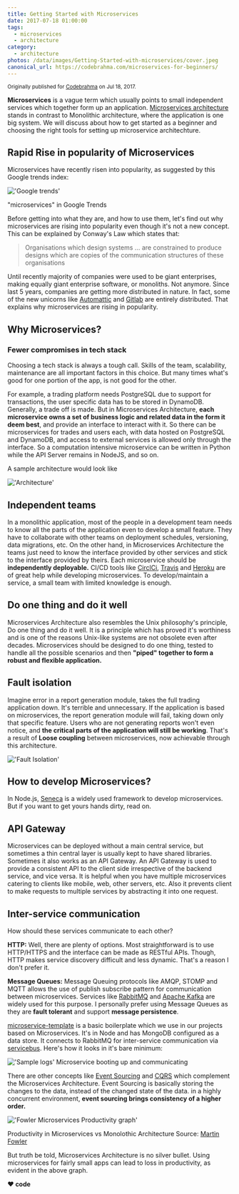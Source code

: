 ```yaml
---
title: Getting Started with Microservices
date: 2017-07-18 01:00:00
tags:
  - microservices
  - architecture
category:
  - architecture
photos: /data/images/Getting-Started-with-microservices/cover.jpeg
canonical_url: https://codebrahma.com/microservices-for-beginners/
---
```

<sub>Originally published for [Codebrahma](https://codebrahma.com/microservices-for-beginners/) on Jul 18, 2017.</sub>

**Microservices** is a vague term which usually points to small independent services which together form up an application. [Microservices architecture](https://martinfowler.com/articles/microservices.html) stands in contrast to Monolithic architecture, where the application is one big system. We will discuss about how to get started as a beginner and choosing the right tools for setting up microservice architechture.

## Rapid Rise in popularity of Microservices

Microservices have recently risen into popularity, as suggested by this Google trends index:

!['Google trends'][trend]

"microservices" in Google Trends

Before getting into what they are, and how to use them, let's find out why microservices are rising into popularity even though it's not a new concept. This can be explained by Conway's Law which states that:

> Organisations which design systems ... are constrained to produce designs which are copies of the communication structures of these organisations

Until recently majority of companies were used to be giant enterprises, making equally giant enterprise software, or monoliths. Not anymore. Since last 5 years, companies are getting more distributed in nature. In fact, some of the new unicorns like [Automattic](https://automattic.com/) and [Gitlab](https://about.gitlab.com/) are entirely distributed. That explains why microservices are rising in popularity.

## Why Microservices?

### Fewer compromises in tech stack

Choosing a tech stack is always a tough call. Skills of the team, scalability, maintenance are all important factors in this choice. But many times what's good for one portion of the app, is not good for the other.

For example, a trading platform needs PostgreSQL due to support for transactions, the user specific data has to be stored in DynamoDB. Generally, a trade off is made. But in Microservices Architecture, **each microservice owns a set of business logic and related data in the form it deem best**, and provide an interface to interact with it. So there can be microservices for trades and users each, with data hosted on PostgreSQL and DynamoDB, and access to external services is allowed only through the interface. So a computation intensive microservice can be written in Python while the API Server remains in NodeJS, and so on.

A sample architecture would look like

!['Architecture'][tech-stack]

## Independent teams

In a monolithic application, most of the people in a development team needs to know all the parts of the application even to develop a small feature. They have to collaborate with other teams on deployment schedules, versioning, data migrations, etc. On the other hand, in Microservices Architecture the teams just need to know the interface provided by other services and stick to the interface provided by theirs. Each microservice should be **independently deployable.** CI/CD tools like [CirclCi](https://circleci.com/), [Travis](https://travis-ci.org/) and [Heroku](https://www.heroku.com/) are of great help while developing microservices. To develop/maintain a service, a small team with limited knowledge is enough.

## Do one thing and do it well

Microservices Architecture also resembles the Unix philosophy's principle, Do one thing and do it well. It is a principle which has proved it's worthiness and is one of the reasons Unix-like systems are not obsolete even after decades. Microservices should be designed to do one thing, tested to handle all the possible scenarios and then **"piped" together to form a robust and flexible application.**

## Fault isolation

Imagine error in a report generation module, takes the full trading application down. It's terrible and unnecessary. If the application is based on microservices, the report generation module will fail, taking down only that specific feature. Users who are not generating reports won't even notice, and **the critical parts of the application will still be working**. That's a result of **Loose coupling** between microservices, now achievable through this architecture.

!['Fault Isolation'][fault-isolation]

## How to develop Microservices?

In Node.js, [Seneca](http://senecajs.org/) is a widely used framework to develop microservices. But if you want to get yours hands dirty, read on.

## API Gateway

Microservices can be deployed without a main central service, but sometimes a thin central layer is usually kept to have shared libraries. Sometimes it also works as an API Gateway.
An API Gateway is used to provide a consistent API to the client side irrespective of the backend service, and vice versa. It is helpful when you have multiple microservices catering to clients like mobile, web, other servers, etc. Also it prevents client to make requests to multiple services by abstracting it into one request.

## Inter-service communication

How should these services communicate to each other?

**HTTP:** Well, there are plenty of options. Most straightforward is to use HTTP/HTTPS and the interface can be made as RESTful APIs. Though, HTTP makes service discovery difficult and less dynamic. That's a reason I don't prefer it.

**Message Queues:** Message Queuing protocols like AMQP, STOMP and MQTT allows the use of publish subscribe pattern for communication between microservices. Services like [RabbitMQ](https://www.rabbitmq.com/) and [Apache Kafka](https://kafka.apache.org/) are widely used for this purpose. I personally prefer using Message Queues as they are **fault tolerant** and support **message persistence**.

[microservice-template](https://github.com/Codebrahma/microservice-template) is a basic boilerplate which we use in our projects based on Microservices. It's in Node and has MongoDB configured as a data store. It connects to RabbitMQ for inter-service communication via [servicebus](https://www.npmjs.com/package/servicebus). Here's how it looks in it's bare minimum:

!['Sample logs'][sample-logs]
Microservice booting up and communicating

There are other concepts like [Event Sourcing](https://martinfowler.com/eaaDev/EventSourcing.html) and [CQRS](https://martinfowler.com/bliki/CQRS.html) which complement the Microservices Architecture. Event Sourcing is basically storing the changes to the data, instead of the changed state of the data. in a highly concurrent environment, **event sourcing brings consistency of a higher order.**

!['Fowler Microservices Productivity graph'][fowler-graph]

Productivity in Microservices vs Monolothic Architecture Source: [Martin Fowler](https://martinfowler.com/bliki/MicroservicePremium.html)

But truth be told, Microservices Architecture is no silver bullet. Using microservices for fairly small apps can lead to loss in productivity, as evident in the above graph.
<br>

**❤️ code**

[trend]: /data/images/Getting-Started-with-microservices/trend.png
[tech-stack]: /data/images/Getting-Started-with-microservices/tech-stack.jpg
[fault-isolation]: /data/images/Getting-Started-with-microservices/fault-isolation.jpg
[sample-logs]: /data/images/Getting-Started-with-microservices/sample-logs.png
[fowler-graph]: /data/images/Getting-Started-with-microservices/fowler-graph.png

